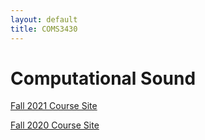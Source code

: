 ```yaml
---
layout: default
title: COMS3430
---
```

 

# Computational Sound

[Fall 2021 Course Site](/fall2021/)


[Fall 2020 Course Site](/fall2020/)




